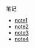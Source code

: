笔记

- [note1](ASL%20note.md)
- [note2](ASL%20note2.md)
- [note3](ASL%20note3.md)
- [note4](ASL%20note4.md)